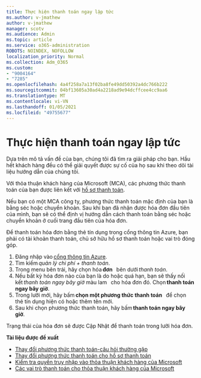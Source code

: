 ```yaml
---
title: Thực hiện thanh toán ngay lập tức
ms.author: v-jmathew
author: v-jmathew
manager: scotv
ms.audience: Admin
ms.topic: article
ms.service: o365-administration
ROBOTS: NOINDEX, NOFOLLOW
localization_priority: Normal
ms.collection: Adm_O365
ms.custom:
- "9004164"
- "7285"
ms.openlocfilehash: 4a4f258a7a13f02ba8fe49dd50392a4dc766b222
ms.sourcegitcommit: 04bf13605a30ad4a2218ad9e94dcffcee4cc9aa6
ms.translationtype: MT
ms.contentlocale: vi-VN
ms.lasthandoff: 01/05/2021
ms.locfileid: "49755677"
---
```

# <a name="make-an-immediate-payment"></a>Thực hiện thanh toán ngay lập tức

Dựa trên mô tả vấn đề của bạn, chúng tôi đã tìm ra giải pháp cho bạn. Hầu hết khách hàng đều có thể giải quyết được sự cố của họ sau khi theo dõi tài liệu hướng dẫn của chúng tôi.

Với thỏa thuận khách hàng của Microsoft (MCA), các phương thức thanh toán của bạn được liên kết với [hồ sơ thanh toán](https://docs.microsoft.com/azure/billing/billing-how-to-change-credit-card?WT.mc_id=Portal-Microsoft_Azure_Support#change-payment-method-for-a-billing-profile).

Nếu bạn có một MCA công ty, phương thức thanh toán mặc định của bạn là bằng séc hoặc chuyển khoản. Sau khi bạn đã nhận được hóa đơn đầu tiên của mình, bạn sẽ có thể định vị hướng dẫn cách thanh toán bằng séc hoặc chuyển khoản ở cuối trang đầu tiên của hóa đơn.

Để thanh toán hóa đơn bằng thẻ tín dụng trong cổng thông tin Azure, bạn phải có tài khoản thanh toán, chủ sở hữu hồ sơ thanh toán hoặc vai trò đóng góp.

1. Đăng nhập vào [cổng thông tin Azure](https://portal.azure.com/).
2. Tìm kiếm *quản lý chi phí + thanh toán*.
3. Trong menu bên trái, hãy chọn hóa **đơn**   bên dưới *thanh toán*.
4. Nếu bất kỳ hóa đơn nào của bạn là do hoặc quá hạn, bạn sẽ thấy nối kết *thanh toán ngay bây giờ* màu lam   cho hóa đơn đó. Chọn **thanh toán ngay bây giờ**.
5. Trong lưỡi mới, hãy bấm **chọn một phương thức thanh toán**   để chọn thẻ tín dụng hiện có hoặc thêm tên mới.
6. Sau khi chọn phương thức thanh toán, hãy bấm **thanh toán ngay bây giờ**.

Trạng thái của hóa đơn sẽ được Cập Nhật để thanh toán trong lưỡi hóa đơn.

**Tài liệu được đề xuất**

- [Thay đổi phương thức thanh toán-câu hỏi thường gặp](https://docs.microsoft.com/azure/billing/billing-how-to-change-credit-card?WT.mc_id=Portal-Microsoft_Azure_Support#frequently-asked-questions)
- [Thay đổi phương thức thanh toán cho hồ sơ thanh toán](https://docs.microsoft.com/azure/cost-management-billing/manage/change-credit-card?WT.mc_id=Portal-Microsoft_Azure_Support#manage-credit-cards-for-a-microsoft-customer-agreement)
- [Kiểm tra quyền truy nhập vào thỏa thuận khách hàng của Microsoft](https://docs.microsoft.com/azure/cost-management-billing/manage/change-credit-card?WT.mc_id=Portal-Microsoft_Azure_Support%22%20%5Cl%20%22manage-credit-cards-for-a-microsoft-customer-agreement%22%20%5Ct%20%22_blank#check-the-type-of-your-account)
- [Các vai trò thanh toán cho thỏa thuận khách hàng của Microsoft](https://docs.microsoft.com/azure/cost-management-billing/manage/understand-mca-roles)
